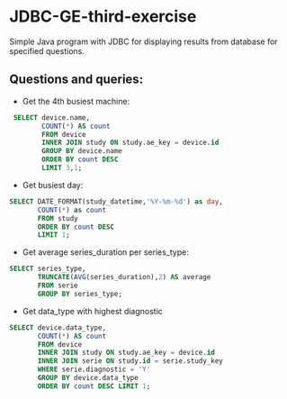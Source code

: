 # JDBC-GE-third-exercise

Simple Java program with JDBC for displaying results from database for specified questions.

## Questions and queries:
 - Get the 4th busiest machine:
 ```SQL
  SELECT device.name,
         COUNT(*) AS count 
         FROM device
         INNER JOIN study ON study.ae_key = device.id
         GROUP BY device.name
         ORDER BY count DESC
         LIMIT 3,1;
```
- Get busiest day:
```SQL
SELECT DATE_FORMAT(study_datetime,'%Y-%m-%d') as day,
       COUNT(*) as count 
       FROM study 
       ORDER BY count DESC 
       LIMIT 1;
```
- Get average series_duration per series_type:
```SQL
SELECT series_type,
       TRUNCATE(AVG(series_duration),2) AS average
       FROM serie
       GROUP BY series_type;
```
- Get data_type with highest diagnostic
```SQL
SELECT device.data_type,
       COUNT(*) AS count 
       FROM device
       INNER JOIN study ON study.ae_key = device.id
       INNER JOIN serie ON study.id = serie.study_key
       WHERE serie.diagnostic = 'Y'
       GROUP BY device.data_type
       ORDER BY count DESC LIMIT 1;
```
